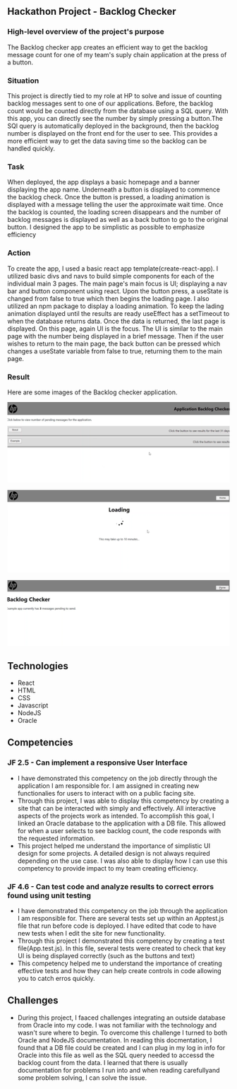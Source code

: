 ## Hackathon Project - Backlog Checker

### High-level overview of the project's purpose
The Backlog checker app creates an efficient way to get the backlog message count for one of my team's suply chain application at the press of a button. 

### Situation
   This project is directly tied to my role at HP to solve and issue of counting backlog messages sent to one of our applications. Before, the backlog count would be counted directly from the database using a SQL query. With this app, you can directly see the number by simply pressing a button.The SQl query is automatically deployed in the background, then the backlog number is displayed on the front end for the user to see. This provides a more efficient way to get the data saving time so the backlog can be handled quickly.
   
### Task
 When deployed, the app displays a basic homepage and a banner displaying the app name. Underneath a button is displayed to commence the backlog check. Once the button is pressed, a loading animation is displayed with a message telling the user the approximate wait time. Once the backlog is counted, the loading screen disappears and the number of backlog messages is displayed as well as a back button to go to the original button. I designed the app to be simplistic as possible to emphasize efficiency 
 
### Action
To create the app, I used a basic react app template(create-react-app). I utilized basic divs and navs to build simple components for each of the individual main 3 pages. The main page's main focus is UI; displaying a nav bar and button component using react. Upon the button press, a useState is changed from false to true which then begins the loading page. I also utilized an npm package to display a loading animation. To keep the lading animation displayed until the results are ready useEffect has a setTimeout to when the database returns data. Once the data is returned, the last page is displayed. On this page, again UI is the focus. The UI is similar to the main page with the number being displayed in a brief message. Then if the user wishes to return to the main page, the back button can be pressed which changes a useState variable from false to true, returning them to the main page.

### Result
Here are some images of the Backlog checker application.

![main](../images/backlog1.png)

![loading](../images/backlog2.png)

![count](../images/backlog3.png)

## Technologies
- React
- HTML
- CSS
- Javascript
- NodeJS
- Oracle

## Competencies
### JF 2.5 - Can implement a responsive User Interface
- I have demonstrated this competency on the job directly through the application I am responsible for. I am assigned in creating new functionalies for users to interact with on a public facing site.
- Through this project, I was able to display this competency by creating a site that can be interacted with simply and effectively. All interactive aspects of the projects work as intended. To accomplish this goal, I linked an Oracle database to the application with a DB file. This allowed for when a user selects to see backlog count, the code responds with the requested information.
- This project helped me understand the importance of simplistic UI design for some projects. A detailed design is not always required depending on the use case. I was also able to display how I can use this competency to provide impact to my team creating efficiency.

### JF 4.6 - Can test code and analyze results to correct errors found using unit testing
- I have demonstrated this competency on the job through the application I am responsible for. There are several tests set up within an Apptest.js file that run before code is deployed. I have edited that code to have new tests when I edit the site for new functionality.
- Through this project I demonstrated this competency by creating a test file(App.test.js). In this file, several tests were created to check that key UI is being displayed correctly (such as the buttons and text)
- This competency helped me to understand the importance of creating effective tests and how they can help create controls in code allowing you to catch erros quickly.

## Challenges
- During this project, I faaced challenges integrating an outside database from Oracle into my code. I was not familiar with the technology and wasn't sure where to begin. To overcome this challenge I turned to both Oracle and NodeJS documentation. In reading this docmentation, I found that a DB file could be created and I can plug in my log in info for Oracle into this file as well as the SQL query needed to accessd the backlog count from the data. I learned that there is usually documentation for problems I run into and when reading carefullyand some problem solving, I can solve the issue.
